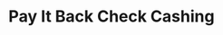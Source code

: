 ---
title: Pay It Back Check Cashing
slug: pay-it-back-check-cashing
updated-on: '2024-05-30T13:44:31.749Z'
created-on: '2024-05-30T13:41:46.671Z'
published-on: '2024-05-30T13:54:32.469Z'
f_city-state-2:
- cms/city/pacoima-ca.md
- cms/city/covina-ca.md
- cms/city/whittier-ca.md
- cms/city/maywood-ca.md
- cms/city/sylmar-ca.md
- cms/city/montebello-ca.md
- cms/city/lancaster-ca.md
- cms/city/mission-hills-ca.md
- cms/city/hacienda-heights-ca.md
- cms/city/long-beach-ca.md
- cms/city/baldwin-park-ca.md
- cms/city/van-nuys-ca.md
- cms/city/temple-city-ca.md
- cms/city/el-monte-ca.md
- cms/city/huntington-park-ca.md
f_locations:
- cms/payday-loan/pay-it-back-check-cashing-23578.md
- cms/payday-loan/pay-it-back-check-cashing-23579.md
- cms/payday-loan/pay-it-back-check-cashing-23580.md
- cms/payday-loan/pay-it-back-check-cashing-23581.md
- cms/payday-loan/pay-it-back-check-cashing-23582.md
- cms/payday-loan/pay-it-back-check-cashing-23583.md
- cms/payday-loan/pay-it-back-check-cashing-23584.md
- cms/payday-loan/pay-it-back-check-cashing-23585.md
- cms/payday-loan/pay-it-back-check-cashing-23586.md
- cms/payday-loan/pay-it-back-check-cashing-23587.md
- cms/payday-loan/pay-it-back-check-cashing-23588.md
- cms/payday-loan/pay-it-back-check-cashing-23589.md
- cms/payday-loan/pay-it-back-check-cashing-23590.md
- cms/payday-loan/pay-it-back-check-cashing-23591.md
- cms/payday-loan/pay-it-back-check-cashing-23592.md
- cms/payday-loan/pay-it-back-check-cashing-23593.md
- cms/payday-loan/pay-it-back-check-cashing-23594.md
- cms/payday-loan/pay-it-back-check-cashing-23595.md
f_states:
- cms/state/california.md
layout: '[company].html'
tags: company
---